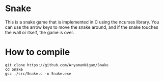 # Snake
This is a snake game that is implemented in C using the ncurses library. You can use the arrow keys to move the snake around, and if the snake touches the wall or itself, the game is over.

# How to compile
```
git clone https://github.com/AryamanNigam/Snake
cd Snake
gcc ./src/Snake.c -o Snake.exe
```
